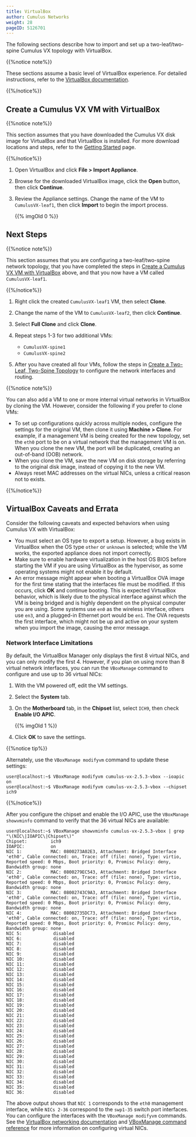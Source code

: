 ```yaml
---
title: VirtualBox
author: Cumulus Networks
weight: 28
pageID: 5126701
---
```

The following sections describe how to import and set up a
two-leaf/two-spine Cumulus VX topology with VirtualBox.

{{%notice note%}}

These sections assume a basic level of VirtualBox experience. For
detailed instructions, refer to the 
[VirtualBox documentation](https://www.virtualbox.org/wiki/Documentation).

{{%/notice%}}

## Create a Cumulus VX VM with VirtualBox

{{%notice note%}}

This section assumes that you have downloaded the Cumulus VX disk image
for VirtualBox and that VirtualBox is installed. For more download locations and
steps, refer to the [Getting Started](/cumulus-vx/Getting-Started/) page.

{{%/notice%}}

1.  Open VirtualBox and click **File \> Import Appliance**.

2.  Browse for the downloaded VirtualBox image, click the **Open**
    button, then click **Continue**.

3.  Review the Appliance settings. Change the name of the VM to
    `CumulusVX-leaf1`, then click **Import** to begin the import process.  

    {{% imgOld 0 %}}

## Next Steps

{{%notice note%}}

This section assumes that you are configuring a two-leaf/two-spine
network topology, that you have completed the steps in
[Create a Cumulus VX VM with VirtualBox](#create-a-cumulus-vx-vm-with-virtualbox)
above, and that you now have a VM called `CumulusVX-leaf1`.

{{%/notice%}}

1.  Right click the created `CumulusVX-leaf1` VM, then select **Clone**.

2.  Change the name of the VM to `CumulusVX-leaf2`, then click
    **Continue**.

3.  Select **Full Clone** and click **Clone**.

4.  Repeat steps 1-3 for two additional VMs:

      - `CumulusVX-spine1`
      - `CumulusVX-spine2`

5. After you have created all four VMs, follow the steps in
   [Create a Two-Leaf, Two-Spine Topology](/cumulus-vx/Create-a-Two-Leaf-Two-Spine-Topology) 
   to configure the network interfaces and routing.

{{%notice note%}}

You can also add a VM to one or more internal virtual networks in
VirtualBox by cloning the VM. However, consider the following if you
prefer to clone VMs:

- To set up configurations quickly across multiple nodes, configure
  the settings for the original VM, then clone it using 
  **Machine \> Clone**. For example, if a management VM is being created 
  for the new topology, set the `eth0` port to be on a virtual network that
  the management VM is on. When you clone the new VM, the port will be
  duplicated, creating an out-of-band (OOB) network.
- When you clone the VM, save the new VM on disk storage by referring
  to the original disk image, instead of copying it to the new VM.
- Always reset MAC addresses on the virtual NICs, unless a critical
  reason not to exists.

{{%/notice%}}

## VirtualBox Caveats and Errata

Consider the following caveats and expected behaviors when using Cumulus
VX with VirtualBox:

  - You must select an OS type to export a setup. However, a bug exists
    in VirtualBox when the OS type `other` or `unknown` is selected;
    while the VM works, the exported appliance does not import
    correctly.
  - Make sure to enable hardware virtualization in the host OS BIOS
    before starting the VM if you are using VirtualBox as the
    hypervisor, as some operating systems might not enable it by
    default.
  - An error message might appear when booting a VirtualBox OVA image
    for the first time stating that the interfaces file must be
    modified. If this occurs, click **OK** and continue booting. This is
    expected VirtualBox behavior, which is likely due to the physical
    interface against which the VM is being bridged and is highly
    dependent on the physical computer you are using. Some systems use
    `en0` as the wireless interface, others use `en3`, and a plugged-in
    Ethernet port would be `en1`. The OVA requests the first interface,
    which might not be up and active on your system when you import the
    image, causing the error message.

### Network Interface Limitations

By default, the VirtualBox Manager only displays the first 8 virtual
NICs, and you can only modify the first 4. However, if you plan on using
more than 8 virtual network interfaces, you can run the `VBoxManage`
command to configure and use up to 36 virtual NICs:

1.  With the VM powered off, edit the VM settings.

2.  Select the **System** tab.

3.  On the **Motherboard** tab, in the **Chipset** list, select `ICH9`,
    then check **Enable I/O APIC**.  

    {{% imgOld 1 %}}

4.  Click **OK** to save the settings.

{{%notice tip%}}

Alternately, use the `VBoxManage modifyvm` command to update these settings:

    user@localhost:~$ VBoxManage modifyvm cumulus-vx-2.5.3-vbox --ioapic on
    user@localhost:~$ VBoxManage modifyvm cumulus-vx-2.5.3-vbox --chipset ich9

{{%/notice%}}

After you configure the chipset and enable the I/O APIC, use the
`VBoxManage showvminfo` command to verify that the 36 virtual NICs are
available:

    user@localhost:~$ VBoxManage showvminfo cumulus-vx-2.5.3-vbox | grep "\(NIC\|IOAPIC\|Chipset\)"
    Chipset:         ich9
    IOAPIC:          on
    NIC 1:           MAC: 0800273A02E3, Attachment: Bridged Interface 'eth0', Cable connected: on, Trace: off (file: none), Type: virtio, Reported speed: 0 Mbps, Boot priority: 0, Promisc Policy: deny, Bandwidth group: none
    NIC 2:           MAC: 0800279EC543, Attachment: Bridged Interface 'eth0', Cable connected: on, Trace: off (file: none), Type: virtio, Reported speed: 0 Mbps, Boot priority: 0, Promisc Policy: deny, Bandwidth group: none
    NIC 3:           MAC: 08002743C9A3, Attachment: Bridged Interface 'eth0', Cable connected: on, Trace: off (file: none), Type: virtio, Reported speed: 0 Mbps, Boot priority: 0, Promisc Policy: deny, Bandwidth group: none
    NIC 4:           MAC: 08002735DC73, Attachment: Bridged Interface 'eth0', Cable connected: on, Trace: off (file: none), Type: virtio, Reported speed: 0 Mbps, Boot priority: 0, Promisc Policy: deny, Bandwidth group: none
    NIC 5:            disabled
    NIC 6:            disabled
    NIC 7:            disabled
    NIC 8:            disabled
    NIC 9:            disabled
    NIC 10:           disabled
    NIC 11:           disabled
    NIC 12:           disabled
    NIC 13:           disabled
    NIC 14:           disabled
    NIC 15:           disabled
    NIC 16:           disabled
    NIC 17:           disabled
    NIC 18:           disabled
    NIC 19:           disabled
    NIC 20:           disabled
    NIC 21:           disabled
    NIC 22:           disabled
    NIC 23:           disabled
    NIC 24:           disabled
    NIC 25:           disabled
    NIC 26:           disabled
    NIC 27:           disabled
    NIC 28:           disabled
    NIC 29:           disabled
    NIC 30:           disabled
    NIC 31:           disabled
    NIC 32:           disabled
    NIC 33:           disabled
    NIC 34:           disabled
    NIC 35:           disabled
    NIC 36:           disabled

The above output shows that `NIC 1` corresponds to the `eth0` management
interface, while `NICs 2-36` correspond to the `swp1-35` switch port
interfaces. You can configure the interfaces with the `VBoxManage
modifyvm` commands. See the 
[VirtualBox networking documentation](https://www.virtualbox.org/manual/ch06.html) and
[VBoxManage command reference](https://www.virtualbox.org/manual/ch08.html#idp104314528) 
for more information on configuring virtual NICs.
